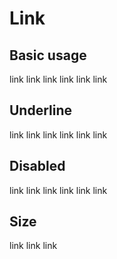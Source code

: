 # Link

<script setup>
  import './../../../src/link'
</script>

## Basic usage

<div>
  <sky-link href="/">link</sky-link>
  <sky-link href="/" type="primary">link</sky-link>
  <sky-link href="/" type="success">link</sky-link>
  <sky-link href="/" type="warning">link</sky-link>
  <sky-link href="/" type="danger">link</sky-link>
  <sky-link href="/" type="info">link</sky-link>
</div>

## Underline

<div>
  <sky-link href="/" underline>link</sky-link>
  <sky-link href="/" type="primary" underline>link</sky-link>
  <sky-link href="/" type="success" underline>link</sky-link>
  <sky-link href="/" type="warning" underline>link</sky-link>
  <sky-link href="/" type="danger" underline>link</sky-link>
  <sky-link href="/" type="info" underline>link</sky-link>
</div>

## Disabled

<div>
  <sky-link href="/" underline disabled>link</sky-link>
  <sky-link href="/" type="primary" underline disabled>link</sky-link>
  <sky-link href="/" type="success" underline disabled>link</sky-link>
  <sky-link href="/" type="warning" underline disabled>link</sky-link>
  <sky-link href="/" type="danger" underline disabled>link</sky-link>
  <sky-link href="/" type="info" underline disabled>link</sky-link>
</div>

## Size

<div>
  <sky-link href="/" size="large">link</sky-link>
  <sky-link href="/">link</sky-link>
  <sky-link href="/" size="small">link</sky-link>
</div>

